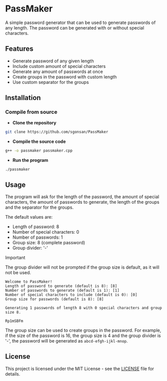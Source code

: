# PassMaker

A simple password generator that can be used to generate passwords of any length. The password can be generated with or without special characters.

## Features

- Generate password of any given length
- Include custom amount of special characters
- Generate any amount of passwords at once
- Create groups in the password with custom length
- Use custom separator for the groups

## Installation

### Compile from source

- **Clone the repository**

```bash
git clone https://github.com/sgonsan/PassMaker
```

- **Compile the source code**

```bash
g++ -o passmaker passmaker.cpp
```

- **Run the program**

```bash.
./passmaker
```

## Usage

The program will ask for the length of the password, the amount of special characters, the amount of passwords to generate, the length of the groups and the separator for the groups.

The default values are:

- Length of password: 8
- Number of special characters: 0
- Number of passwords: 1
- Group size: 8 (complete password)
- Group divider: '-'

> [!IMPORTANT]
> The group divider will not be prompted if the group size is default, as it will not be used.

```output
Welcome to PassMaker!
Length of password to generate (default is 8): [8]
Number of passwords to generate (default is 1): [1]
Number of special characters to include (default is 0): [0]
Group size for passwords (default is 8): [8]

Generating 1 passwords of length 8 with 0 special characters and group size 8.

Rp1mSBFm
```

The group size can be used to create groups in the password. For example, if the size of the password is 16, the group size is 4 and the group divider is '-', the password will be generated as `abcd-efgh-ijkl-mnop`.

## License

This project is licensed under the MIT License - see the [LICENSE](LICENSE) file for details.
